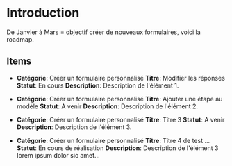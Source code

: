 # Introduction

De Janvier à Mars = objectif créer de nouveaux formulaires, voici la roadmap.

## Items

- **Catégorie**: Créer un formulaire personnalisé
  **Titre**: Modifier les réponses
  **Statut**: En cours
  **Description**: Description de l'élément 1.

- **Catégorie**: Créer un formulaire personnalisé
  **Titre**: Ajouter une étape au modèle
  **Statut**: A venir
  **Description**: Description de l'élément 2.

- **Catégorie**: Créer un formulaire personnalisé
  **Titre**: Titre 3
  **Statut**: A venir
  **Description**: Description de l'élément 3.

- **Catégorie**: Créer un formulaire personnalisé
  **Titre**: Titre 4 de test ...
  **Statut**: En cours de réalisation
  **Description**: Description de l'élément 3 lorem ipsum dolor sic amet...
